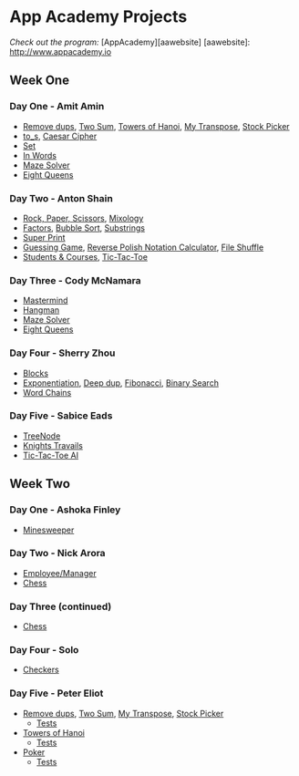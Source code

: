 # App Academy Projects

_Check out the program:_ [AppAcademy][aawebsite]
[aawebsite]: http://www.appacademy.io

## Week One

### Day One - Amit Amin

+ [Remove dups][array], [Two Sum][array], [Towers of Hanoi][array], [My Transpose][array], [Stock Picker][array]
+ [to_s][string], [Caesar Cipher][string]
+ [Set][enumerables]
+ [In Words][in_words]
+ [Maze Solver][maze_solver]
+ [Eight Queens][eight_queens]

[array]: ./Curriculum/W1/D1_AmitAmin/array.rb
[string]: ./Curriculum/W1/D1_AmitAmin/string.rb
[enumerables]: ./Curriculum/W1/D1_AmitAmin/enumerables.rb
[in_words]: ./Curriculum/W1/D1_AmitAmin/test-first-ruby-master/lib/15_in_words.rb
[maze_solver]: ./Curriculum/W1/D3_CodyMcNamara/maze.rb
[eight_queens]: ./Curriculum/W1/D3_CodyMcNamara/eight_queens.rb

### Day Two - Anton Shain

+ [Rock, Paper, Scissors][methods], [Mixology][methods]
+ [Factors][iteration], [Bubble Sort][iteration], [Substrings][iteration]
+ [Super Print][super_print]
+ [Guessing Game][guess], [Reverse Polish Notation Calculator][rpn], [File Shuffle][file_shuffle]
+ [Students & Courses][students_courses], [Tic-Tac-Toe][tic_tac_toe]

[methods]: ./Curriculum/W1/D2_AntonShain/methods.rb
[iteration]: ./Curriculum/W1/D2_AntonShain/iteration.rb
[super_print]: ./Curriculum/W1/D2_AntonShain/symbols_and_strings.rb
[guess]: ./Curriculum/W1/D2_AntonShain/io.rb
[rpn]: ./Curriculum/W1/D2_AntonShain/rpn.rb
[file_shuffle]: ./Curriculum/W1/D2_AntonShain/filesort.rb
[students_courses]: ./Curriculum/W1/D2_AntonShain/students_and_courses.rb
[tic_tac_toe]: ./Curriculum/W1/D2_AntonShain/tic_tac_toe.rb

### Day Three - Cody McNamara

+ [Mastermind][mastermind]
+ [Hangman][hangman]
+ [Maze Solver][maze_solver]
+ [Eight Queens][eight_queens]

[mastermind]: ./Curriculum/W1/D3_CodyMcNamara/mastermind.rb
[hangman]: ./Curriculum/W1/D3_CodyMcNamara/hangman.rb
[maze_solver]: ./Curriculum/W1/D3_CodyMcNamara/maze.rb
[eight_queens]: ./Curriculum/W1/D3_CodyMcNamara/eight_queens.rb

### Day Four - Sherry Zhou

+ [Blocks][blocks]
+ [Exponentiation][recursion], [Deep dup][recursion], [Fibonacci][recursion], [Binary Search][recursion]
+ [Word Chains][word_chain]

[blocks]: ./Curriculum/W1/D4_SherryZhou/ourarray.rb
[recursion]: ./Curriculum/W1/D4_SherryZhou/recursion.rb
[word_chain]: ./Curriculum/W1/D4_SherryZhou/wordchain.rb

### Day Five - Sabice Eads

+ [TreeNode][treenode]
+ [Knights Travails][knights_travails]
+ [Tic-Tac-Toe AI][tic_tac_toe_ai]

[treenode]: ./Curriculum/W1/D5_SabiceEads/polytreenode.rb
[knights_travails]: ./Curriculum/W1/D5_SabiceEads/knights_travails.rb
[tic_tac_toe_ai]: ./Curriculum/W1/D5_SabiceEads/TicTacToeAI/lib/

## Week Two

### Day One - Ashoka Finley

+ [Minesweeper][minesweeper]

[minesweeper]: ./Curriculum/W2/D1_AshokaFinley/minesweeper.rb

### Day Two - Nick Arora

+ [Employee/Manager][employee_manager]
+ [Chess][chess]

[employee_manager]: ./Curriculum/W2/D2_NickArora/inheritance.rb
[chess]: ./Curriculum/W2/D3_NickArora/chess

### Day Three (continued)

+ [Chess][chess]

[chess]: ./Curriculum/W2/D3_NickArora/chess

### Day Four - Solo

+ [Checkers][checkers]

[checkers]: ./Curriculum/W2/D4_solo/

### Day Five - Peter Eliot

+ [Remove dups][tdd], [Two Sum][tdd], [My Transpose][tdd], [Stock Picker][tdd]
  + [Tests][tests]
+ [Towers of Hanoi][tower_tdd]
  + [Tests][tower_tests]
+ [Poker][poker]
  + [Tests][poker_tests]

[tdd]: ./Curriculum/W2/D5_PeterEliot/lib/array.rb
[tests]: ./Curriculum/W2/D5_PeterEliot/spec/array_spec.rb
[tower_tdd]: ./Curriculum/W2/D5_PeterEliot/lib/hanoi.rb
[tower_tests]: ./Curriculum/W2/D5_PeterEliot/spec/hanoi_spec.rb
[poker]: ./Curriculum/W2/D5_PeterEliot/lib/
[poker_tests]: ./Curriculum/W2/D5_PeterEliot/spec
